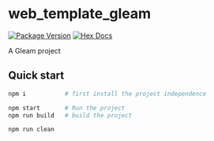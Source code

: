 # web_template_gleam

[![Package Version](https://img.shields.io/hexpm/v/web_template_gleam)](https://hex.pm/packages/web_template_gleam)
[![Hex Docs](https://img.shields.io/badge/hex-docs-ffaff3)](https://hexdocs.pm/web_template_gleam/)

A Gleam project

## Quick start

```sh
npm i           # first install the project independence

npm start       # Run the project
npm run build   # build the project

npm run clean
```



